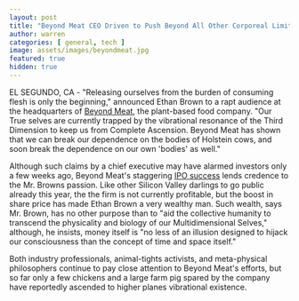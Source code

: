 ```yaml
---
layout: post
title: "Beyond Meat CEO Driven to Push Beyond All Other Corporeal Limitations As Well"
author: warren
categories: [ general, tech ]
image: assets/images/beyondmeat.jpg
featured: true
hidden: true
---
```


EL SEGUNDO, CA - "Releasing ourselves from the burden of consuming flesh is only the beginning," announced Ethan Brown to a rapt audience at the headquarters of [Beyond Meat](https://finance.yahoo.com/quote/BYND/), the plant-based food company. "Our True selves are currently trapped by the vibrational resonance of the Third Dimension to keep us from Complete Ascension. Beyond Meat has shown that we can break our dependence on the bodies of Holstein cows, and soon break the dependence on our own 'bodies' as well."

Although such claims by a chief executive may have alarmed investors only a few weeks ago, Beyond Meat's staggering [IPO success](https://finance.yahoo.com/news/beyond-meat-ceo-on-ipo-hype-not-going-to-look-every-day-at-the-stock-price-193233227.html) lends credence to the Mr. Browns passion. Like other Silicon Valley darlings to go public already this year, the the firm is not currently profitable, but the boost in share price has made Ethan Brown a very wealthy man. Such wealth, says Mr. Brown, has no other purpose than to "aid the collective humanity to transcend the physicality and biology of our Multidimensional Selves," although, he insists, money itself is "no less of an illusion designed to hijack our consciousness than the concept of time and space itself."

Both industry professionals, animal-tights activists, and meta-physical philosophers continue to pay close attention to Beyond Meat's efforts, but so far only a few chickens and a large farm pig spared by the company have reportedly ascended to higher planes vibrational existence.